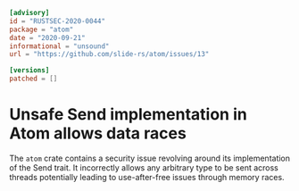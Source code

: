 ```toml
[advisory]
id = "RUSTSEC-2020-0044"
package = "atom"
date = "2020-09-21"
informational = "unsound"
url = "https://github.com/slide-rs/atom/issues/13"

[versions]
patched = []
```

# Unsafe Send implementation in Atom allows data races

The `atom` crate contains a security issue revolving around its implementation
of the Send trait. It incorrectly allows any arbitrary type to be sent across
threads potentially leading to use-after-free issues through memory races.
